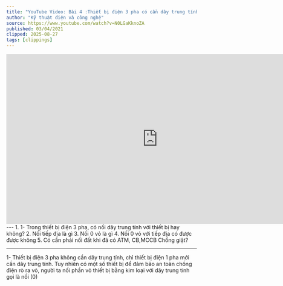 ```yaml
---
title: "YouTube Video: Bài 4 :Thiết bị điện 3 pha có cần dây trung tính không - Nối tiếp địa là gì, nối O vỏ với tiếp địa ? - YouTube"
author: "Kỹ thuật điện và công nghệ"
source: https://www.youtube.com/watch?v=N0LGaKknoZA
published: 03/04/2021
clipped: 2025-08-27
tags: [clippings]
---
```


<iframe width="800" height="450" src="https://www.youtube.com/embed/N0LGaKknoZA" frameborder="0" allow="accelerometer; autoplay; clipboard-write; encrypted-media; gyroscope; picture-in-picture" allowfullscreen></iframe>
---
1. 1- Trong thiết bị điện 3 pha, có nối dây trung tính với thiết bị hay không?
2. Nối tiếp địa là gì
3. Nối 0 vỏ là gì
4. Nối 0 vỏ với tiếp địa có được được không
5. Có cần phải nối đất khi đã có ATM, CB,MCCB Chống giật?

---
1- Thiết bị điện 3 pha không cần dây trung tính, chỉ thiết bị điện 1 pha mới cần dây trung tính. 
Tuy nhiên có một số thiết bị để đảm bảo an toàn chống điện rò ra vỏ, người ta nối phần vỏ thiết bị bằng kim loại với dây trung tính gọi là nối (0)